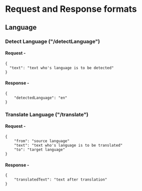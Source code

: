 # Request and Response formats

## Language


### Detect Language ("/detectLanguage")

#### Request - 
```
{
  "text": "text who's language is to be detected"
}
```
#### Response - 
```
{
    "detectedLanguage": "en"
}
```

### Translate Language ("/translate")

#### Request - 
```
{
    "from": "source language"
    "text": "text who's language is to be translated"
    "to": "target language"
}
```
#### Response - 
```
{
    "translatedText": "text after translation"
}
```
